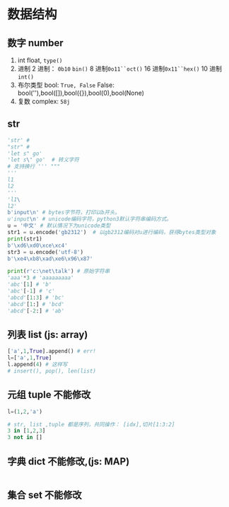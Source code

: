 # 数据结构

## 数字 number

1. int float, `type()`
2. 进制 2 进制： `0b10` `bin()` 8 进制` 0o11``oct() ` 16 进制` 0x11``hex() ` 10 进制 `int()`
3. 布尔类型 bool: `True, False`
   False: bool(''),bool([]),bool({}),bool(0),bool(None)
4. 复数 complex: `58j`

## str

```python
'str' #
"str" #
'let s" go'
'let s\' go'  # 转义字符
# 支持换行 ''' """
'''
l1
l2
'''
'l1\
l2'
b'input\n' # bytes字节符，打印以b开头。
u'input\n' # unicode编码字符，python3默认字符串编码方式。
u = '中文' # 默认情况下为unicode类型
str1 = u.encode('gb2312')  # 以gb2312编码对u进行编码，获得bytes类型对象
print(str1)
b'\xd6\xd0\xce\xc4'
str3 = u.encode('utf-8')
b'\xe4\xb8\xad\xe6\x96\x87'

print(r'c:\net\talk') # 原始字符串
'aaa'*3 # 'aaaaaaaaa'
'abc'[1] # 'b'
'abc'[-1] # 'c'
'abcd'[1:3] # 'bc'
'abcd'[1:] # 'bcd'
'abcd'[-2:] # 'ab'

```

## 列表 list (js: array)

```python
['a',1,True].append() # err!
l=['a',1,True]
l.append(4) # 这样写
# insert(), pop(), len(list)

```

## 元组 tuple 不能修改

```python
l=(1,2,'a')

# str, list ,tuple 都是序列，共同操作： [idx],切片[1:3:2]
3 in [1,2,3]
3 not in []

```

## 字典 dict 不能修改,(js: MAP)

```python

```

## 集合 set 不能修改

```python

```
